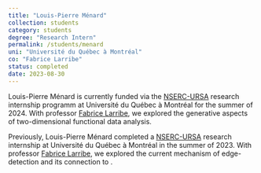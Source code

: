 ```yaml
---
title: "Louis-Pierre Ménard"
collection: students
category: students
degree: "Research Intern"
permalink: /students/menard
uni: "Université du Québec à Montréal"
co: "Fabrice Larribe"
status: completed
date: 2023-08-30
---
```


Louis-Pierre Ménard is currently funded via the [NSERC-URSA](https://www.nserc-crsng.gc.ca/students-etudiants/ug-pc/usra-brpc_eng.asp) research internship programm at Université du Québec à Montréal for the summer of 2024. With professor [Fabrice Larribe](http://fabricelarribe.uqam.ca/), we explored the generative aspects of two-dimensional functional data analysis. 

Previously, Louis-Pierre Ménard completed a [NSERC-URSA](https://www.nserc-crsng.gc.ca/students-etudiants/ug-pc/usra-brpc_eng.asp) research internship at Université du Québec à Montréal in the summer of 2023. With professor [Fabrice Larribe](http://fabricelarribe.uqam.ca/), we explored the current mechanism of edge-detection and its connection to . 
